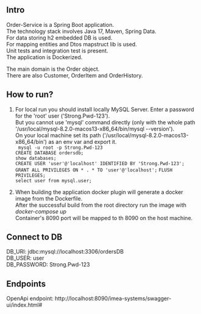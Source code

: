 ## Intro
Order-Service is a Spring Boot application.   
The technology stack involves Java 17, Maven, Spring Data.   
For data storing h2 embedded DB is used.  
For mapping entities and Dtos mapstruct lib is used.  
Unit tests and integration test is present.  
The application is Dockerized.

The main domain is the Order object.  
There are also Customer, OrderItem and OrderHistory.

## How to run?
1. For local run you should install locally MySQL Server. Enter a password for the 'root' user ('Strong.Pwd-123').  
But you cannot use 'mysql' command directly (only with the whole path '/usr/local/mysql-8.2.0-macos13-x86_64/bin/mysql --version').  
On your local machine set its path ('/usr/local/mysql-8.2.0-macos13-x86_64/bin') as an env var and export it.  
  ` mysql -u root -p Strong.Pwd-123`  
   `CREATE DATABASE ordersdb;`  
   `show databases;`  
   `CREATE USER 'user'@'localhost' IDENTIFIED BY 'Strong.Pwd-123';`    
   `GRANT ALL PRIVILEGES ON * . * TO 'user'@'localhost';`
   `FLUSH PRIVILEGES;`   
   `select user from mysql.user;`   

2. When building the application docker plugin will generate a docker image from the Dockerfile.   
   After the successful build from the root directory run the image with _docker-compose up_   
   Container's 8090 port will be mapped to th 8090 on the host machine.  

## Connect to DB
DB_URI: jdbc:mysql://localhost:3306/ordersDB   
DB_USER: user   
DB_PASSWORD: Strong.Pwd-123   

## Endpoints
OpenApi endpoint: http://localhost:8090/imea-systems/swagger-ui/index.html#